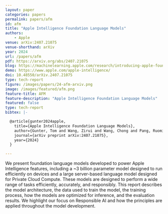 ```yaml
---
layout: paper
categories: papers
permalink: papers/afm
id: afm
title: "Apple Intelligence Foundation Language Models"
authors: 
    - Apple
venue: arXiv:2407.21075
venue-shorthand: arXiv
year: 2024
url: /papers/afm
pdf: https://arxiv.org/abs/2407.21075
blog: https://machinelearning.apple.com/research/introducing-apple-foundation-models
demo: https://www.apple.com/apple-intelligence/
doi: 10.48550/arXiv.2407.21075
type: tech-report
figure: /images/papers/24-afm-arxiv.png
image: /images/featured/afm.png
feature-title: AFM
feature-description: "Apple Intelligence Foundation Language Models"
featured: false
type: tech-report
bibtex: |-

  @article{gunter2024apple,
    title={Apple Intelligence Foundation Language Models},
    author={Gunter, Tom and Wang, Zirui and Wang, Chong and Pang, Ruoming and Narayanan, Andy and Zhang, Aonan and Zhang, Bowen and Chen, Chen and Chiu, Chung-Cheng and Qiu, David and others},
    journal={arXiv preprint arXiv:2407.21075},
    year={2024}
  }

---
```


We present foundation language models developed to power Apple Intelligence features, including a ~3 billion parameter model designed to run efficiently on devices and a large server-based language model designed for Private Cloud Compute.
These models are designed to perform a wide range of tasks efficiently, accurately, and responsibly.
This report describes the model architecture, the data used to train the model, the training process, how the models are optimized for inference, and the evaluation results.
We highlight our focus on Responsible AI and how the principles are applied throughout the model development.
